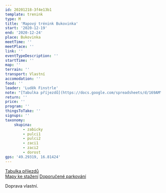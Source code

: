 ```yaml
---
id: 20201218-3f4e13b1
template: trenink
type: M
title: 'Mapový trénink Bukovinka'
start: '2020-12-19'
end: '2020-12-24'
place: Bukovinka
meetTime: ''
meetPlace: ''
link: ''
eventTypeDescription: ''
startTime: ''
map: ''
terrain: ''
transport: Vlastní
accomodation: ''
food: ''
leader: 'Luděk Finstrle'
note: "[Tabulka příjezdů](https://docs.google.com/spreadsheets/d/169AMYFS8CeF3RCt75M1r6Ske82T1aq92jIy1sqxUo6k/edit#gid=290019149)\r\n[Mapy ke stažení](https://drive.google.com/drive/folders/1ZCiaxyLC_uA_DxJVAO9f_9zFvdI3cdjz) - na kontrolách budou fáborky z mlíka\r\n[Doporučené parkování](https://en.mapy.cz/s/femalekobu)"
return: ''
price: ''
program: ''
thingsToTake: ''
signups: ''
taxonomy:
    skupina:
        - zabicky
        - pulci1
        - pulci2
        - zaci1
        - zaci2
        - dorost
gps: '49.29319, 16.81424'
---
```


[Tabulka příjezdů](https://docs.google.com/spreadsheets/d/169AMYFS8CeF3RCt75M1r6Ske82T1aq92jIy1sqxUo6k/edit#gid=290019149)  
[Mapy ke stažení](https://drive.google.com/drive/folders/1ZCiaxyLC_uA_DxJVAO9f_9zFvdI3cdjz)
[Doporučené parkování](https://en.mapy.cz/s/femalekobu)

Doprava vlastní.